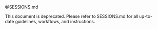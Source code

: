 @SESSIONS.md

This document is deprecated. Please refer to SESSIONS.md for all up-to-date
guidelines, workflows, and instructions.

